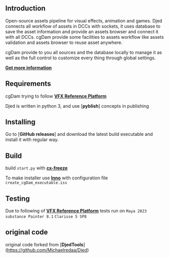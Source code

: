 

Introduction
------------

Open-source assets pipeline for visual effects, animation and games. Djed connects all workflow of assets in DCCs with
sockets, it uses database to save the asset information and provide an assets browser and connect it with all DCCs.
cgDam provide some facilities to assets workflow like assets validation and assets browser to reuse asset anywhere.

cgDam provide to you all sources and the database locally to manage it as well as the full control to customize every
thing through global settings.


[**Get more information**](docs/basic_doc.md)

Requirements
------------

cgDam trying to follow [**VFX Reference Platform**](https://vfxplatform.com/)

Djed is written in python 3, and use [**pyblish**] concepts in publishing


Installing
------------
Go to [**GitHub releases**]  and download the latest build executable and
install it with regular way.


Build
------------
build `start.py` with [**cx-freeze**](https://cx-freeze.readthedocs.io/en/latest/index.html)

To make installer use [**Inno**](https://jrsoftware.org/) with configuration file `create_cgDam_executable.iss`


Testing
------------
Due to following of [**VFX Reference Platform**](https://vfxplatform.com/) tests run on `Maya 2023` `substance Painter 8.1` `Clarisse 5 SP8`


original code 
------------
original code forked from [**DjedTools**] (https://github.com/Michaelredaa/Djed)
